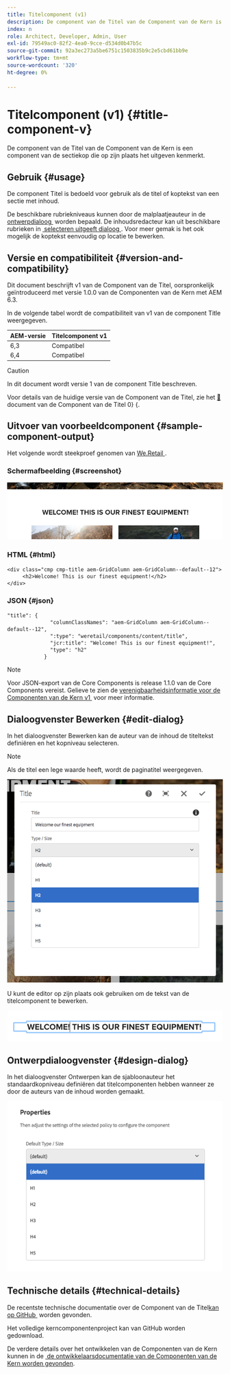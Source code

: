 ```yaml
---
title: Titelcomponent (v1)
description: De component van de Titel van de Component van de Kern is een component van de sectiekop die op zijn plaats het uitgeven kenmerkt.
index: n
role: Architect, Developer, Admin, User
exl-id: 79549ac0-82f2-4ea0-9cce-d534d0b47b5c
source-git-commit: 92a3ec273a5be6751c1503835b9c2e5cbd61bb9e
workflow-type: tm+mt
source-wordcount: '320'
ht-degree: 0%

---
```



# Titelcomponent (v1) {#title-component-v}

De component van de Titel van de Component van de Kern is een component van de sectiekop die op zijn plaats het uitgeven kenmerkt.

## Gebruik {#usage}

De component Titel is bedoeld voor gebruik als de titel of koptekst van een sectie met inhoud.

De beschikbare rubriekniveaus kunnen door de malplaatjeauteur in de [&#x200B; ontwerpdialoog &#x200B;](#design-dialog) worden bepaald. De inhoudsredacteur kan uit beschikbare rubrieken in [&#x200B; selecteren uitgeeft dialoog &#x200B;](#edit-dialog). Voor meer gemak is het ook mogelijk de koptekst eenvoudig op locatie te bewerken.

## Versie en compatibiliteit {#version-and-compatibility}

Dit document beschrijft v1 van de Component van de Titel, oorspronkelijk geïntroduceerd met versie 1.0.0 van de Componenten van de Kern met AEM 6.3.

In de volgende tabel wordt de compatibiliteit van v1 van de component Title weergegeven.

| AEM-versie | Titelcomponent v1 |
|--- |--- |
| 6,3 | Compatibel |
| 6,4 | Compatibel |

>[!CAUTION]
>
>In dit document wordt versie 1 van de component Title beschreven.
>
>Voor details van de huidige versie van de Component van de Titel, zie het [&#128279;](/help/components/title.md) document van de Component van de Titel 0&rbrace; &lbrace;.

## Uitvoer van voorbeeldcomponent {#sample-component-output}

Het volgende wordt steekproef genomen van [&#x200B; We.Retail &#x200B;](https://helpx.adobe.com/nl/experience-manager/6-4/sites/developing/using/we-retail.html).

### Schermafbeelding {#screenshot}

![](/help/assets/chlimage_1-36.png)

### HTML {#html}

```
<div class="cmp cmp-title aem-GridColumn aem-GridColumn--default--12">
     <h2>Welcome! This is our finest equipment!</h2>
</div>
```

### JSON {#json}

```
"title": {
              "columnClassNames": "aem-GridColumn aem-GridColumn--default--12",
              ":type": "weretail/components/content/title",
              "jcr:title": "Welcome! This is our finest equipment!",
              "type": "h2"
            }
```

>[!NOTE]
>
>Voor JSON-export van de Core Components is release 1.1.0 van de Core Components vereist. Gelieve te zien de [&#x200B; verenigbaarheidsinformatie voor de Componenten van de Kern v1 &#x200B;](/help/versions.md) voor meer informatie.

## Dialoogvenster Bewerken {#edit-dialog}

In het dialoogvenster Bewerken kan de auteur van de inhoud de titeltekst definiëren en het kopniveau selecteren.

>[!NOTE]
>
>Als de titel een lege waarde heeft, wordt de paginatitel weergegeven.

![](/help/assets/chlimage_1-91.png)

U kunt de editor op zijn plaats ook gebruiken om de tekst van de titelcomponent te bewerken.

![](/help/assets/chlimage_1-37.png)

## Ontwerpdialoogvenster {#design-dialog}

In het dialoogvenster Ontwerpen kan de sjabloonauteur het standaardkopniveau definiëren dat titelcomponenten hebben wanneer ze door de auteurs van de inhoud worden gemaakt.

![](/help/assets/chlimage_1-92.png)

## Technische details {#technical-details}

De recentste technische documentatie over de Component van de Titel [&#x200B; kan op GitHub &#x200B;](https://github.com/adobe/aem-core-wcm-components/tree/master/content/src/content/jcr_root/apps/core/wcm/components/title/v1/title) worden gevonden.

Het volledige kerncomponentenproject kan van GitHub worden gedownload.

De verdere details over het ontwikkelen van de Componenten van de Kern kunnen in de [&#x200B; de ontwikkelaarsdocumentatie van de Componenten van de Kern worden gevonden &#x200B;](/help/developing/overview.md).
